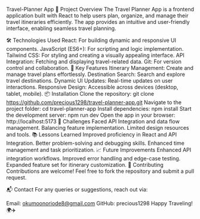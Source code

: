 Travel-Planner App
🚀 Project Overview
The Travel Planner App is a frontend application built with React to help users plan, organize, and manage their travel itineraries efficiently. The app provides an intuitive and user-friendly interface, enabling seamless travel planning.

🛠️ Technologies Used
React: For building dynamic and responsive UI components.
JavaScript (ES6+): For scripting and logic implementation.
Tailwind CSS: For styling and creating a visually appealing interface.
API Integration: Fetching and displaying travel-related data.
Git: For version control and collaboration.
📑 Key Features
Itinerary Management: Create and manage travel plans effortlessly.
Destination Search: Search and explore travel destinations.
Dynamic UI Updates: Real-time updates on user interactions.
Responsive Design: Accessible across devices (desktop, tablet, mobile).
📦 Installation
Clone the repository:
git clone https://github.com/precious1298/travel-planner-app.git
Navigate to the project folder:
cd travel-planner-app
Install dependencies:
npm install
Start the development server:
npm run dev
Open the app in your browser:
http://localhost:5173
🧠 Challenges Faced
API Integration and data flow management.
Balancing feature implementation.
Limited design resources and tools.
📚 Lessons Learned
Improved proficiency in React and API Integration.
Better problem-solving and debugging skills.
Enhanced time management and task prioritization.
📈 Future Improvements
Enhanced API integration workflows.
Improved error handling and edge-case testing.
Expanded feature set for itinerary customization.
🤝 Contributing
Contributions are welcome! Feel free to fork the repository and submit a pull request.

📬 Contact
For any queries or suggestions, reach out via:

Email: okumoonoriode8@gmail.com
GitHub: precious1298
Happy Traveling! 🌍✈️
